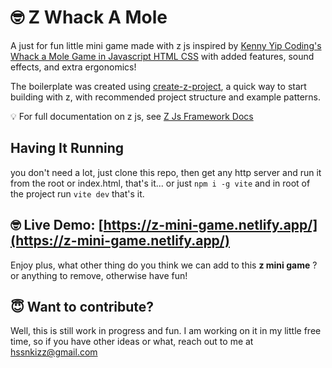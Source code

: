 # 🤓 Z Whack A Mole

A just for fun little mini game made with z js inspired by [Kenny Yip Coding's Whack a Mole Game in Javascript HTML CSS](https://youtu.be/ej8SatOj3V4) with added features, sound effects, and extra ergonomics!

The boilerplate was created using [create-z-project](https://github.com/Z-Js-Framework/create-z-project), a quick way to start building with z, with recommended project structure and example patterns.

💡 For full documentation on z js, see [Z Js Framework Docs](https://github.com/javaScriptKampala/z-js)

## Having It Running

you don't need a lot, just clone this repo, then get any http server and run it from the root or index.html, that's it... or just `npm i -g vite` and in root of the project run `vite dev` that's it.

## 🤓 Live Demo: [https://z-mini-game.netlify.app/](https://z-mini-game.netlify.app/)

Enjoy plus, what other thing do you think we can add to this **z mini game** ? or anything to remove, otherwise have fun!

## 😇 Want to contribute?

Well, this is still work in progress and fun. I am working on it in my little free time, so if you have other ideas or what, reach out to me at [hssnkizz@gmail.com](hssnkizz@gmail.com)

